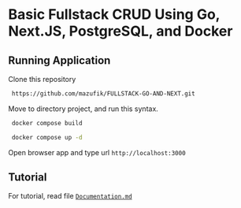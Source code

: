 # Basic Fullstack CRUD Using Go, Next.JS, PostgreSQL, and Docker

## Running Application

Clone this repository

```bash
 https://github.com/mazufik/FULLSTACK-GO-AND-NEXT.git
```

Move to directory project, and run this syntax.

```bash
 docker compose build
```

```bash
 docker compose up -d
```

Open browser app and type url `http://localhost:3000`

## Tutorial

For tutorial, read file [`Documentation.md`](./Documentation.md)
